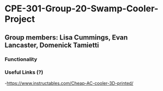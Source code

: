 # CPE-301-Group-20-Swamp-Cooler-Project
## Group members: Lisa Cummings, Evan Lancaster, Domenick Tamietti

### Functionality


### Useful Links (?)
-https://www.instructables.com/Cheap-AC-cooler-3D-printed/
